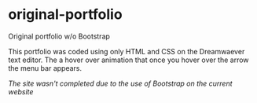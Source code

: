 # original-portfolio
Original portfolio w/o Bootstrap

This portfolio was coded using only HTML and CSS on the Dreamwaever text editor.
The a hover over animation that once you hover over the arrow the menu bar appears.

*The site wasn't completed due to the use of Bootstrap on the current website*
